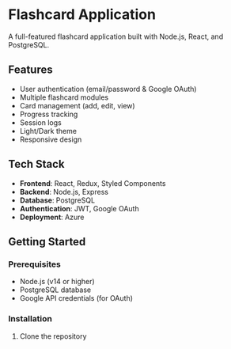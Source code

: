 # Flashcard Application

A full-featured flashcard application built with Node.js, React, and PostgreSQL.

## Features

- User authentication (email/password & Google OAuth)
- Multiple flashcard modules
- Card management (add, edit, view)
- Progress tracking
- Session logs
- Light/Dark theme
- Responsive design

## Tech Stack

- **Frontend**: React, Redux, Styled Components
- **Backend**: Node.js, Express
- **Database**: PostgreSQL
- **Authentication**: JWT, Google OAuth
- **Deployment**: Azure

## Getting Started

### Prerequisites

- Node.js (v14 or higher)
- PostgreSQL database
- Google API credentials (for OAuth)

### Installation

1. Clone the repository